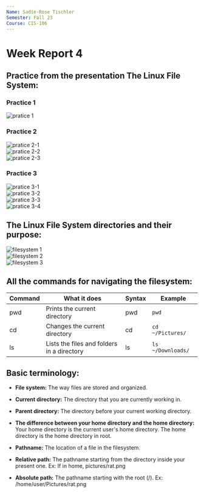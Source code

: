```yaml
---
Name: Sadie-Rose Tischler
Semester: Fall 23
Course: CIS-106
---
```


# Week Report 4

## Practice from the presentation The Linux File System:

### Practice 1

![pratice 1](wr4-p1.png)<br>

### Practice 2

![pratice 2-1](wr4-p2-1.png)<br>
![pratice 2-2](wr4-p2-2.png)<br>
![pratice 2-3](wr4-p2-3.png)<br>

### Practice 3

![pratice 3-1](wr4-p3-1.png)<br>
![pratice 3-2](wr4-p3-2.png)<br>
![pratice 3-3](wr4-p3-3.png)<br>
![pratice 3-4](wr4-p3-4.png)<br>

## The Linux File System directories and their purpose:

![filesystem 1](fs1.1.png)<br>
![filesystem 2](fs1.2.png)<br>
![filesystem 3](fs1.3.png)<br>

## All the commands for navigating the filesystem:

| Command | What it does                               | Syntax | Example           |
| ------- | ------------------------------------------ | ------ | ----------------- |
| pwd     | Prints the current directory               | pwd    | `pwd`             |
| cd      | Changes the current directory              | cd     | `cd ~/Pictures/`  |
| ls      | Lists the files and folders in a directory | ls     | `ls ~/Downloads/` |

## Basic terminology:

* **File system:** The way files are stored and organized.

* **Current directory:** The directory that you are currently working in.

* **Parent directory:** The directory before your current working directory.

* **The difference between your home directory and the home directory:** Your home directory is the current user's home directory. The home directory is the home directory in root.

* **Pathname:** The location of a file in the filesystem.

* **Relative path:** The pathname starting from the directory inside your present one. Ex: If in home, pictures/rat.png

* **Absolute path:** The pathname starting with the root (/). Ex: /home/user/Pictures/rat.png
